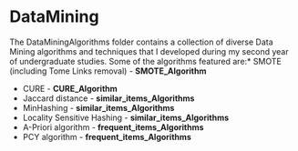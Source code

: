 # DataMining
The DataMiningAlgorithms folder contains a collection of diverse Data Mining algorithms and techniques that I developed during my second year of undergraduate studies. Some of the algorithms featured are:* SMOTE (including Tome Links removal) - **SMOTE_Algorithm**
* CURE - **CURE_Algorithm**
* Jaccard distance - **similar_items_Algorithms**
* MinHashing - **similar_items_Algorithms**
* Locality Sensitive Hashing - **similar_items_Algorithms**
* A-Priori algorithm - **frequent_items_Algorithms**
* PCY algorithm - **frequent_items_Algorithms**
